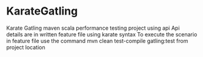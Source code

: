 # KarateGatling
Karate Gatling maven scala performance testing project using api
Api details are in written feature file using karate syntax
To execute the scenario in feature file use the command mvn clean test-compile gatling:test from project location
